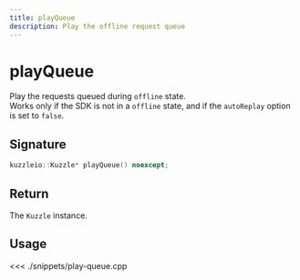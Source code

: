 ```yaml
---
title: playQueue
description: Play the offline request queue
---
```


# playQueue

Play the requests queued during `offline` state.  
Works only if the SDK is not in a `offline` state, and if the `autoReplay` option is set to `false`.

## Signature

```cpp
kuzzleio::Kuzzle* playQueue() noexcept;
```

## Return

The `Kuzzle` instance.

## Usage

<<< ./snippets/play-queue.cpp
